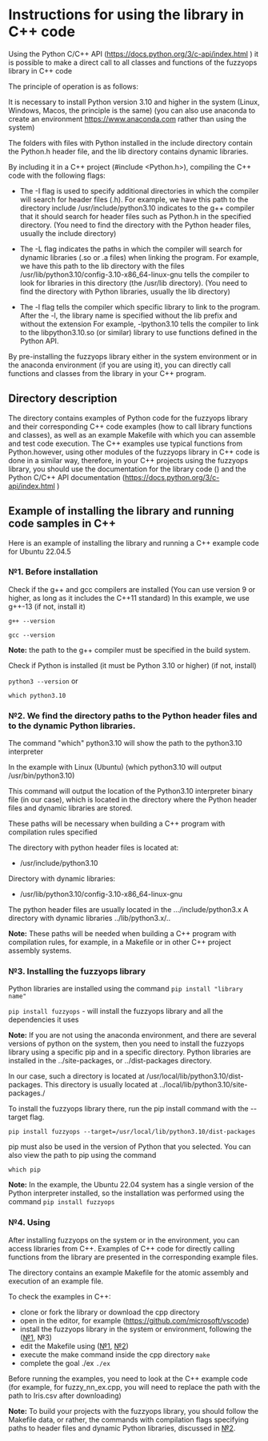 # Instructions for using the library in C++ code
Using the Python C/C++ API (https://docs.python.org/3/c-api/index.html ) it is possible to make a direct call to all classes and functions of the fuzzyops library in C++ code

The principle of operation is as follows:

It is necessary to install Python version 3.10 and higher in the system (Linux, Windows, Macos, the principle is the same)
(you can also use anaconda to create an environment https://www.anaconda.com rather than using the system)

The folders with files with Python installed in the include directory contain the Python.h header file, and the lib directory contains dynamic libraries.

By including it in a C++ project (#include <Python.h>), compiling the C++ code with the following flags:
	
- The -I flag is used to specify additional directories in which the compiler will search for header files (.h).
For example, we have this path to the directory include
/usr/include/python3.10 indicates to the g++ compiler that it should search for header files such as Python.h in the specified directory. 
(You need to find the directory with the Python header files, usually the include directory)

- The -L flag indicates the paths in which the compiler will search for dynamic
libraries (.so or .a files) when linking the program.
For example, we have this path to the lib directory with the files /usr/lib/python3.10/config-3.10-x86_64-linux-gnu tells the compiler to look for libraries in this directory (the /usr/lib directory).
(You need to find the directory with Python libraries, usually the lib directory)

- The -l flag tells the compiler which specific library to link to the program. After the -l, the library name is specified without the lib prefix and without the extension
For example, -lpython3.10 tells the compiler to link to the libpython3.10.so (or similar) library to use functions defined in the Python API.

By pre-installing the fuzzyops library either in the system environment or in the anaconda environment (if you are using it), you can directly call functions and classes from the library in your C++ program.

## Directory description

The directory contains examples of Python code for the fuzzyops library and their corresponding C++ code examples (how to call library functions and classes), as well as an example Makefile with which you can assemble and test code execution. 
The C++ examples use typical functions from
Python.however, using other modules of the fuzzyops library in C++ code is done in a similar way, therefore, in your C++ projects using the fuzzyops library, you should use the documentation for the library code () and
the Python C/C++ API documentation (https://docs.python.org/3/c-api/index.html )


## Example of installing the library and running code samples in C++

Here is an example of installing the library and running a C++ example code for Ubuntu 22.04.5

### №1. Before installation 

Check if the g++ and gcc compilers are installed
(You can use version 9 or higher, as long as it includes the C++11 standard) In this example, we use g++-13
(if not, install it)

```g++ --version```

```gcc --version```

**Note:** the path to the g++ compiler must be specified in the build system.

Check if Python is installed (it must be Python 3.10 or higher)
(if not, install)

```python3 --version``` or

```which python3.10```


### №2. We find the directory paths to the Python header files and to the dynamic Python libraries.

The command "which" python3.10 will show the path to the python3.10 interpreter

In the example with Linux (Ubuntu) (which python3.10 will output /usr/bin/python3.10)

This command will output the location of the Python3.10 interpreter binary file (in our case), which is located in the directory where the Python header files and dynamic libraries are stored.

These paths will be necessary when building a C++ program with compilation rules specified

The directory with python header files is located at:
- /usr/include/python3.10

Directory with dynamic libraries:
- /usr/lib/python3.10/config-3.10-x86_64-linux-gnu

The python header files are usually located in the .../include/python3.x 
A directory with dynamic libraries ../lib/python3.x/.. 

**Note:** These paths will be needed when building a C++ program with compilation rules, for example, in a Makefile or in other C++ project assembly systems.

### №3. Installing the fuzzyops library

Python libraries are installed using the command `pip install "library name"`

``pip install fuzzyops`` - will install the fuzzyops library and all the dependencies
it uses

**Note:** If you are not using the anaconda environment, and there are several versions of python on the system, then you need to install the fuzzyops library using a specific pip and in a specific directory. 
Python libraries are installed in the ../site-packages, or ../dist-packages directory.

In our case, such a directory is located at /usr/local/lib/python3.10/dist-packages. This directory is usually located at ../local/lib/python3.10/site-packages./

To install the fuzzyops library there, run
the pip install command with the --target flag.

```pip install fuzzyops --target=/usr/local/lib/python3.10/dist-packages```

pip must also be used in the version of Python that you selected.
You can also view the path to pip using the command

```which pip```

**Note:** In the example, the Ubuntu 22.04 system has a single version of the Python interpreter installed, so the installation was performed using the command
```pip install fuzzyops```

### №4. Using

After installing fuzzyops on the system or in the environment, you can access libraries
from C++. Examples of C++ code for directly calling functions from the library are presented in the corresponding example files.

The directory contains an example Makefile for the atomic assembly and execution of an example file.

To check the examples in C++:

- clone or fork the library or download the cpp directory
- open in the editor, for example (https://github.com/microsoft/vscode)
- install the fuzzyops library in the system or environment, following the ([№1](1-before-installation), №3)
- edit the Makefile using ([№1](#1-before-installation),
 [№2](#2-we-find-the-directory-paths-to-the-python-header-files-and-to-the-dynamic-python-libraries))
- execute the make command inside the cpp directory
```make```
- complete the goal ./ex
```./ex```

Before running the examples, you need to look at the C++ example code (for example, for 
fuzzy_nn_ex.cpp, you will need to replace the path with the path to Iris.csv after downloading)

**Note:** To build your projects with the fuzzyops library, you should follow the Makefile data, or rather, the commands with compilation flags specifying paths to header files and dynamic Python libraries, discussed in
[№2](#2-we-find-the-directory-paths-to-the-python-header-files-and-to-the-dynamic-python-libraries).



















